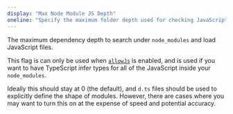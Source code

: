```yaml
---
display: "Max Node Module JS Depth"
oneline: "Specify the maximum folder depth used for checking JavaScript files from `node_modules`. Only applicable with `allowJs`."
---
```


The maximum dependency depth to search under `node_modules` and load JavaScript files.

This flag is can only be used when [`allowJs`](#allowJs) is enabled, and is used if you want to have TypeScript infer types for all of the JavaScript inside your `node_modules`.

Ideally this should stay at 0 (the default), and `d.ts` files should be used to explicitly define the shape of modules.
However, there are cases where you may want to turn this on at the expense of speed and potential accuracy.
